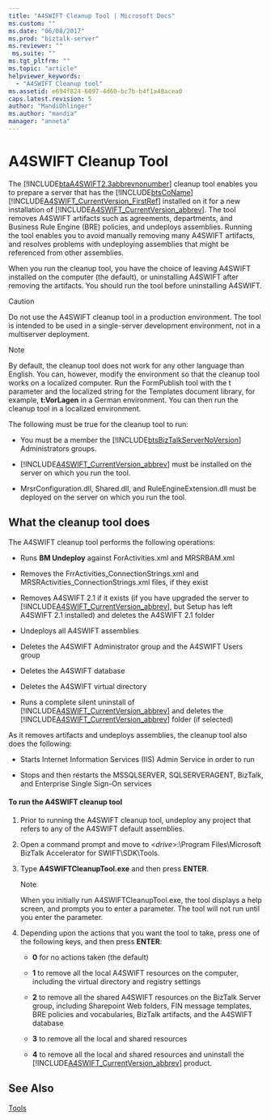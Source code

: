 ```yaml
---
title: "A4SWIFT Cleanup Tool | Microsoft Docs"
ms.custom: ""
ms.date: "06/08/2017"
ms.prod: "biztalk-server"
ms.reviewer: ""
 ms.suite: ""
ms.tgt_pltfrm: ""
ms.topic: "article"
helpviewer_keywords: 
  - "A4SWIFT Cleanup tool"
ms.assetid: e694f824-6097-4d60-bc7b-b4f1a40acea0
caps.latest.revision: 5
author: "MandiOhlinger"
ms.author: "mandia"
manager: "anneta"
---
```

# A4SWIFT Cleanup Tool
The [!INCLUDE[btaA4SWIFT2.3abbrevnonumber](../../includes/btaa4swift2-3abbrevnonumber-md.md)] cleanup tool enables you to prepare a server that has the [!INCLUDE[btsCoName](../../includes/btsconame-md.md)][!INCLUDE[A4SWIFT_CurrentVersion_FirstRef](../../includes/a4swift-currentversion-firstref-md.md)] installed on it for a new installation of [!INCLUDE[A4SWIFT_CurrentVersion_abbrev](../../includes/a4swift-currentversion-abbrev-md.md)]. The tool removes A4SWIFT artifacts such as agreements, departments, and Business Rule Engine (BRE) policies, and undeploys assemblies. Running the tool enables you to avoid manually removing many A4SWIFT artifacts, and resolves problems with undeploying assemblies that might be referenced from other assemblies.  
  
 When you run the cleanup tool, you have the choice of leaving A4SWIFT installed on the computer (the default), or uninstalling A4SWIFT after removing the artifacts. You should run the tool before uninstalling A4SWIFT.  
  
> [!CAUTION]
>  Do not use the A4SWIFT cleanup tool in a production environment. The tool is intended to be used in a single-server development environment, not in a multiserver deployment.  
  
> [!NOTE]
>  By default, the cleanup tool does not work for any other language than English. You can, however, modify the environment so that the cleanup tool works on a localized computer. Run the FormPublish tool with the t parameter and the localized string for the Templates document library, for example, **t:VorLagen** in a German environment. You can then run the cleanup tool in a localized environment.  
  
 The following must be true for the cleanup tool to run:  
  
-   You must be a member the [!INCLUDE[btsBizTalkServerNoVersion](../../includes/btsbiztalkservernoversion-md.md)] Administrators groups.  
  
-   [!INCLUDE[A4SWIFT_CurrentVersion_abbrev](../../includes/a4swift-currentversion-abbrev-md.md)] must be installed on the server on which you run the tool.  
  
-   MrsrConfiguration.dll, Shared.dll, and RuleEngineExtension.dll must be deployed on the server on which you run the tool.  
  
## What the cleanup tool does  
 The A4SWIFT cleanup tool performs the following operations:  
  
-   Runs **BM Undeploy** against ForActivities.xml and MRSRBAM.xml  
  
-   Removes the FrrActivities_ConnectionStrings.xml and MRSRActivities_ConnectionStrings.xml files, if they exist  
  
-   Removes A4SWIFT 2.1 if it exists (if you have upgraded the server to [!INCLUDE[A4SWIFT_CurrentVersion_abbrev](../../includes/a4swift-currentversion-abbrev-md.md)], but Setup has left A4SWIFT 2.1 installed) and deletes the A4SWIFT 2.1 folder  
  
-   Undeploys all A4SWIFT assemblies  
  
-   Deletes the A4SWIFT Administrator group and the A4SWIFT Users group  
  
-   Deletes the A4SWIFT database  
  
-   Deletes the A4SWIFT virtual directory  
  
-   Runs a complete silent uninstall of [!INCLUDE[A4SWIFT_CurrentVersion_abbrev](../../includes/a4swift-currentversion-abbrev-md.md)] and deletes the [!INCLUDE[A4SWIFT_CurrentVersion_abbrev](../../includes/a4swift-currentversion-abbrev-md.md)] folder (if selected)  
  
 As it removes artifacts and undeploys assemblies, the cleanup tool also does the following:  
  
-   Starts Internet Information Services (IIS) Admin Service in order to run  
  
-   Stops and then restarts the MSSQLSERVER, SQLSERVERAGENT, BizTalk, and Enterprise Single Sign-On services  
  
#### To run the A4SWIFT cleanup tool  
  
1.  Prior to running the A4SWIFT cleanup tool, undeploy any project that refers to any of the A4SWIFT default assemblies.  
  
2.  Open a command prompt and move to \<*drive*>:\Program Files\Microsoft BizTalk Accelerator for SWIFT\SDK\Tools.  
  
3.  Type **A4SWIFTCleanupTool.exe** and then press **ENTER**.  
  
    > [!NOTE]
    >  When you initially run A4SWIFTCleanupTool.exe, the tool displays a help screen, and prompts you to enter a parameter. The tool will not run until you enter the parameter.  
  
4.  Depending upon the actions that you want the tool to take, press one of the following keys, and then press **ENTER**:  
  
    -   **0** for no actions taken (the default)  
  
    -   **1** to remove all the local A4SWIFT resources on the computer, including the virtual directory and registry settings  
  
    -   **2** to remove all the shared A4SWIFT resources on the BizTalk Server group, including Sharepoint Web folders, FIN message templates, BRE policies and vocabularies, BizTalk artifacts, and the A4SWIFT database  
  
    -   **3** to remove all the local and shared resources  
  
    -   **4** to remove all the local and shared resources and uninstall the [!INCLUDE[A4SWIFT_CurrentVersion_abbrev](../../includes/a4swift-currentversion-abbrev-md.md)] product.  
  
## See Also  
 [Tools](../../adapters-and-accelerators/accelerator-swift/tools.md)
